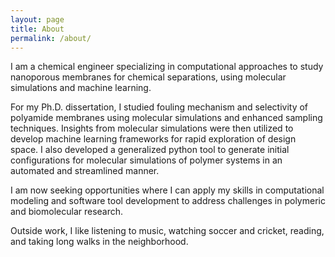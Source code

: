 ```yaml
---
layout: page
title: About
permalink: /about/
---
```




I am a chemical engineer specializing in computational approaches to study nanoporous membranes for chemical separations, using molecular simulations and machine learning.

For my Ph.D. dissertation, I studied fouling mechanism and selectivity of polyamide membranes using molecular simulations and enhanced sampling techniques. Insights from molecular simulations were then utilized to develop machine learning frameworks for rapid exploration of design space. I also developed a generalized python tool to generate initial configurations for molecular simulations of polymer systems in an automated and streamlined manner.

I am now seeking opportunities where I can apply my skills in computational modeling and software tool development to address challenges in polymeric and biomolecular research.

Outside work, I like listening to music, watching soccer and cricket, reading, and taking long walks in the neighborhood.


